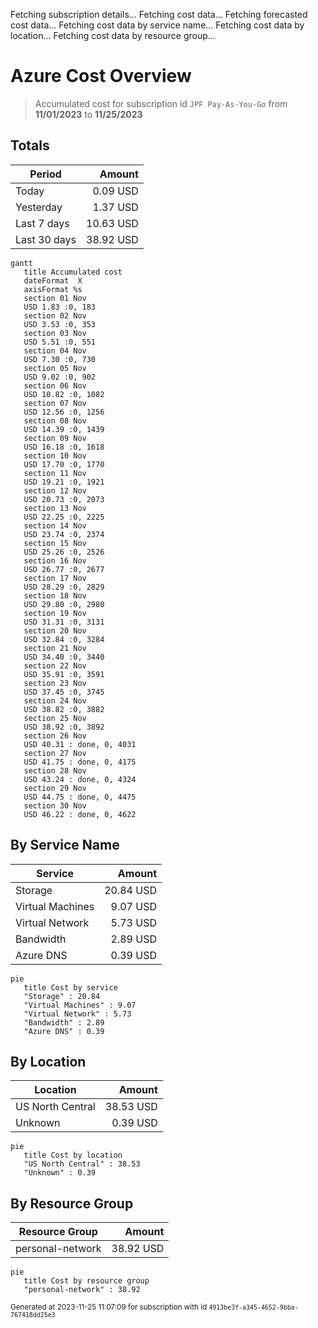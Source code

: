 Fetching subscription details...
Fetching cost data...
Fetching forecasted cost data...
Fetching cost data by service name...
Fetching cost data by location...
Fetching cost data by resource group...
# Azure Cost Overview

> Accumulated cost for subscription id `JPF Pay-As-You-Go` from **11/01/2023** to **11/25/2023**

## Totals

|Period|Amount|
|---|---:|
|Today|0.09 USD|
|Yesterday|1.37 USD|
|Last 7 days|10.63 USD|
|Last 30 days|38.92 USD|

```mermaid
gantt
   title Accumulated cost
   dateFormat  X
   axisFormat %s
   section 01 Nov
   USD 1.83 :0, 183
   section 02 Nov
   USD 3.53 :0, 353
   section 03 Nov
   USD 5.51 :0, 551
   section 04 Nov
   USD 7.30 :0, 730
   section 05 Nov
   USD 9.02 :0, 902
   section 06 Nov
   USD 10.82 :0, 1082
   section 07 Nov
   USD 12.56 :0, 1256
   section 08 Nov
   USD 14.39 :0, 1439
   section 09 Nov
   USD 16.18 :0, 1618
   section 10 Nov
   USD 17.70 :0, 1770
   section 11 Nov
   USD 19.21 :0, 1921
   section 12 Nov
   USD 20.73 :0, 2073
   section 13 Nov
   USD 22.25 :0, 2225
   section 14 Nov
   USD 23.74 :0, 2374
   section 15 Nov
   USD 25.26 :0, 2526
   section 16 Nov
   USD 26.77 :0, 2677
   section 17 Nov
   USD 28.29 :0, 2829
   section 18 Nov
   USD 29.80 :0, 2980
   section 19 Nov
   USD 31.31 :0, 3131
   section 20 Nov
   USD 32.84 :0, 3284
   section 21 Nov
   USD 34.40 :0, 3440
   section 22 Nov
   USD 35.91 :0, 3591
   section 23 Nov
   USD 37.45 :0, 3745
   section 24 Nov
   USD 38.82 :0, 3882
   section 25 Nov
   USD 38.92 :0, 3892
   section 26 Nov
   USD 40.31 : done, 0, 4031
   section 27 Nov
   USD 41.75 : done, 0, 4175
   section 28 Nov
   USD 43.24 : done, 0, 4324
   section 29 Nov
   USD 44.75 : done, 0, 4475
   section 30 Nov
   USD 46.22 : done, 0, 4622
```

## By Service Name

|Service|Amount|
|---|---:|
|Storage|20.84 USD|
|Virtual Machines|9.07 USD|
|Virtual Network|5.73 USD|
|Bandwidth|2.89 USD|
|Azure DNS|0.39 USD|

```mermaid
pie
   title Cost by service
   "Storage" : 20.84
   "Virtual Machines" : 9.07
   "Virtual Network" : 5.73
   "Bandwidth" : 2.89
   "Azure DNS" : 0.39
```

## By Location

|Location|Amount|
|---|---:|
|US North Central|38.53 USD|
|Unknown|0.39 USD|

```mermaid
pie
   title Cost by location
   "US North Central" : 38.53
   "Unknown" : 0.39
```

## By Resource Group

|Resource Group|Amount|
|---|---:|
|personal-network|38.92 USD|

```mermaid
pie
   title Cost by resource group
   "personal-network" : 38.92
```

<sup>Generated at 2023-11-25 11:07:09 for subscription with id `4913be3f-a345-4652-9bba-767418dd25e3`</sup>
